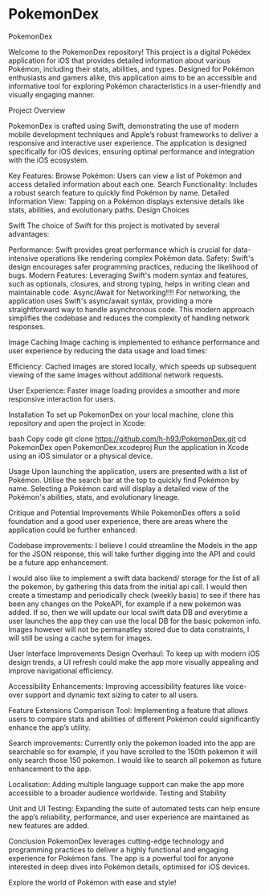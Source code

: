 # PokemonDex

PokemonDex

Welcome to the PokemonDex repository! This project is a digital Pokédex application for iOS that provides detailed information about various Pokémon, including their stats, abilities, and types. Designed for Pokémon enthusiasts and gamers alike, this application aims to be an accessible and informative tool for exploring Pokémon characteristics in a user-friendly and visually engaging manner.

Project Overview

PokemonDex is crafted using Swift, demonstrating the use of modern mobile development techniques and Apple’s robust frameworks to deliver a responsive and interactive user experience. The application is designed specifically for iOS devices, ensuring optimal performance and integration with the iOS ecosystem.

Key Features:
Browse Pokémon: Users can view a list of Pokémon and access detailed information about each one.
Search Functionality: Includes a robust search feature to quickly find Pokémon by name.
Detailed Information View: Tapping on a Pokémon displays extensive details like stats, abilities, and evolutionary paths.
Design Choices

Swift
The choice of Swift for this project is motivated by several advantages:

Performance: Swift provides great performance which is crucial for data-intensive operations like rendering complex Pokémon data.
Safety: Swift's design encourages safer programming practices, reducing the likelihood of bugs.
Modern Features: Leveraging Swift's modern syntax and features, such as optionals, closures, and strong typing, helps in writing clean and maintainable code.
Async/Await for Networking!!!!
For networking, the application uses Swift's async/await syntax, providing a more straightforward way to handle asynchronous code. This modern approach simplifies the codebase and reduces the complexity of handling network responses.

Image Caching
Image caching is implemented to enhance performance and user experience by reducing the data usage and load times:

Efficiency: Cached images are stored locally, which speeds up subsequent viewing of the same images without additional network requests.

User Experience: Faster image loading provides a smoother and more responsive interaction for users.

Installation
To set up PokemonDex on your local machine, clone this repository and open the project in Xcode:

bash
Copy code
git clone https://github.com/h-h93/PokemonDex.git
cd PokemonDex
open PokemonDex.xcodeproj
Run the application in Xcode using an iOS simulator or a physical device.

Usage
Upon launching the application, users are presented with a list of Pokémon. Utilise the search bar at the top to quickly find Pokémon by name. Selecting a Pokémon card will display a detailed view of the Pokémon's abilities, stats, and evolutionary lineage.

Critique and Potential Improvements
While PokemonDex offers a solid foundation and a good user experience, there are areas where the application could be further enhanced:

Codebase improvements:
I believe I could streamline the Models in the app for the JSON response, this will take further digging into the API and could be a future app enhancement.

I would also like to implement a swift data backend/ storage for the list of all the pokemon, by gathering this data from the initial api call. I would then create a timestamp and periodically check (weekly basis) to see if there has been any changes on the PokeAPI, for example if a new pokemon was added. If so, then we will update our local swift data DB and everytime a user launches the app they can use the local DB for the basic pokemon info. Images however will not be permanatley stored due to data constraints, I will still be using a cache sytem for images.

User Interface Improvements
Design Overhaul: To keep up with modern iOS design trends, a UI refresh could make the app more visually appealing and improve navigational efficiency.

Accessibility Enhancements: Improving accessibility features like voice-over support and dynamic text sizing to cater to all users.

Feature Extensions
Comparison Tool: Implementing a feature that allows users to compare stats and abilities of different Pokémon could significantly enhance the app’s utility.

Search improvements: Currently only the pokemon loaded into the app are searchable so for example, if you have scrolled to the 150th pokemon it will only search those 150 pokemon. I would like to search all pokemon as future enhancement to the app.

Localisation: Adding multiple language support can make the app more accessible to a broader audience worldwide.
Testing and Stability

Unit and UI Testing: Expanding the suite of automated tests can help ensure the app’s reliability, performance, and user experience are maintained as new features are added.

Conclusion
PokemonDex leverages cutting-edge technology and programming practices to deliver a highly functional and engaging experience for Pokémon fans. The app is a powerful tool for anyone interested in deep dives into Pokémon details, optimised for iOS devices.

Explore the world of Pokémon with ease and style!
